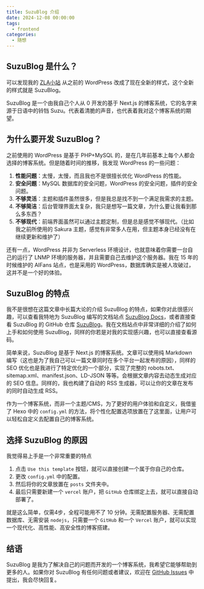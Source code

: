 ```yaml
---
title: SuzuBlog 介绍
date: 2024-12-08 00:00:00
tags:
  - frontend
categories:
  - 随想
---
```


## SuzuBlog 是什么？

可以发现我的 [ZLA小站](https://www.zla.pub) 从之前的 WordPress 改成了现在全新的样式，这个全新的样式就是 SuzuBlog。

SuzuBlog 是一个由我自己个人从 0 开发的基于 Next.js 的博客系统，它的名字来源于日语中的铃铛 Suzu。代表着清脆的声音，也代表着我对这个博客系统的期望。

## 为什么要开发 SuzuBlog？

之前使用的 WordPress 是基于 PHP+MySQL 的，是在几年前基本上每个人都会选择的博客系统。但是随着时间的推移，我发现 WordPress 的一些问题：

1. **性能问题**：太慢，太慢，而且我也不是很擅长优化 WordPress 的性能。
2. **安全问题**：MySQL 数据库的安全问题，WordPress 的安全问题，插件的安全问题。
3. **不够灵活**：主题和插件虽然很多，但是我总是找不到一个满足我需求的主题。
4. **不够简洁**：后台管理界面太复杂，我只是想写一篇文章，为什么要让我看到那么多东西？
5. **不够现代**：前端界面虽然可以通过主题定制，但是总是感觉不够现代。（比如我之前所使用的 Sakura 主题，感觉有非常多人在用，但主题本身已经没有在继续更新和维护了）

还有一点，WordPress 并非为 Serverless 环境设计，也就意味着你需要一台自己的运行了 LNMP 环境的服务器，并且需要自己去维护这个服务器。我在 15 年的时候维护的 AIFans 站点，也是采用的 WordPress，数据库确实是被人攻破过，这并不是一个好的体验。

## SuzuBlog 的特点

我不是很想在这篇文章中长篇大论的介绍 SuzuBlog 的特点，如果你对此很感兴趣，可以查看我特地为 SuzuBlog 编写的文档站点 [SuzuBlog Docs](https://suzu.zla.app)，或者直接查看 SuzuBlog 的 GitHub 仓库 [SuzuBlog](https://github.com/ZL-Asica/SuzuBlog)。我在文档站点中非常详细的介绍了如何上手和如何使用 SuzuBlog，同样的你若是对我的实现感兴趣，也可以直接查看源码。

简单来说，SuzuBlog 是基于 Next.js 的博客系统。文章可以使用纯 Markdown 编写（这也是为了我自己可以一篇文章同时在多个平台一起发布的原因），同样的 SEO 优化也是我进行了特定优化的一个部分，实现了完整的 robots.txt、sitemap.xml、manifest.json、LD-JSON 等等。会根据文章内容去动态生成对应的 SEO 信息。同样的，我也构建了自动的 RSS 生成器，可以让你的文章在发布的同时自动生成 RSS。

作为一个博客系统，而非一个主题/CMS，为了更好的用户体验和自定义，我借鉴了 Hexo 中的 `config.yml` 的方法，将个性化配置选项放置在了这里面，让用户可以轻松自定义去配置自己的博客系统。

## 选择 SuzuBlog 的原因

我觉得易上手是一个非常重要的特点

1. 点击 `Use this template` 按钮，就可以直接创建一个属于你自己的仓库。
2. 更改 `config.yml` 中的配置。
3. 然后将你的文章放置在 `posts` 文件夹中。
4. 最后只需要新建一个 `vercel` 账户，把 `GitHub` 仓库绑定上去，就可以直接自动部署了。

就是这么简单，仅需4步，全程可能用不了 10 分钟。无需配置服务器、无需配置数据库、无需安装 `nodejs`，只需要一个 `GitHub` 和一个 `Vercel` 账户，就可以实现一个现代化、高性能、高安全性的博客搭建。

## 结语

SuzuBlog 是我为了解决自己的问题而开发的一个博客系统，我希望它能够帮助到更多的人。如果你对 SuzuBlog 有任何问题或者建议，欢迎在 [GitHub Issues](https://github.com/ZL-Asica/SuzuBlog/issues) 中提出，我会尽快回复。
